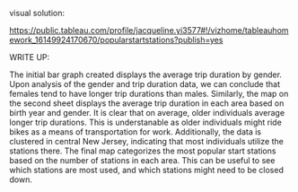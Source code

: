 visual solution: 

https://public.tableau.com/profile/jacqueline.yi3577#!/vizhome/tableauhomework_16149924170670/popularstartstations?publish=yes

WRITE UP: 

The initial bar graph created displays the average trip duration by gender. Upon analysis of the gender and trip duration data, we can conclude that females tend to have longer trip durations than males. Similarly, the map on the second sheet displays the average trip duration in each area based on birth year and gender. It is clear that on average, older individuals average longer trip durations. This is understanable as older individuals might ride bikes as a means of transportation for work. Additionally, the data is clustered in central New Jersey, indicating that most individuals utilize the stations there. The final map categorizes the most popular start stations based on the number of stations in each area. This can be useful to see which stations are most used, and which stations might need to be closed down. 
